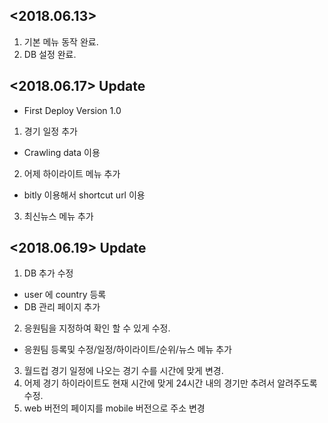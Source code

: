 ## <2018.06.13>

1. 기본 메뉴 동작 완료.
2. DB 설정 완료.


## <2018.06.17> Update

* First Deploy
  Version 1.0

1. 경기 일정 추가
  - Crawling data 이용
2. 어제 하이라이트 메뉴 추가
  - bitly 이용해서 shortcut url 이용
3. 최신뉴스 메뉴 추가


## <2018.06.19> Update

1. DB 추가 수정
  - user 에 country 등록 
  - DB 관리 페이지 추가
2. 응원팀을 지정하여 확인 할 수 있게 수정.
  - 응원팀 등록및 수정/일정/하이라이트/순위/뉴스 메뉴 추가
3. 월드컵 경기 일정에 나오는 경기 수를 시간에 맞게 변경.
4. 어제 경기 하이라이트도 현재 시간에 맞게 24시간 내의 경기만 추려서 알려주도록 수정.
5. web 버전의 페이지를 mobile 버전으로 주소 변경
